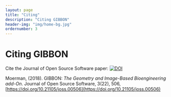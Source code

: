 ```yaml
---
layout: page
title: "Citing"
description: "Citing GIBBON"
header-img: "img/home-bg.jpg"
ordernumber: 3
---
```


# Citing GIBBON
Cite the Journal of Open Source Software paper: [![DOI](http://joss.theoj.org/papers/10.21105/joss.00506/status.svg)](https://doi.org/10.21105/joss.00506)   
    
Moerman, (2018). GIBBON: _The Geometry and Image-Based Bioengineering add-On_. Journal of Open Source Software, 3(22), 506, [https://doi.org/10.21105/joss.00506](https://doi.org/10.21105/joss.00506)
